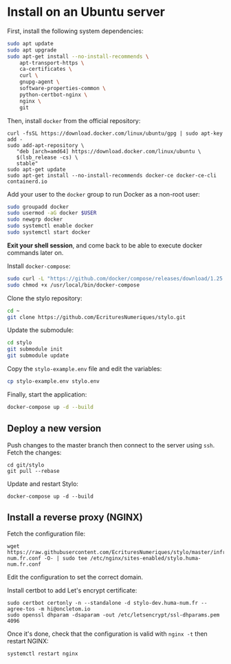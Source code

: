 # Install on an Ubuntu server

First, install the following system dependencies:

```bash
sudo apt update
sudo apt upgrade
sudo apt-get install --no-install-recommends \
    apt-transport-https \
    ca-certificates \
    curl \
    gnupg-agent \
    software-properties-common \
    python-certbot-nginx \
    nginx \
    git
```

Then, install `docker` from the official repository:

```
curl -fsSL https://download.docker.com/linux/ubuntu/gpg | sudo apt-key add -
sudo add-apt-repository \
   "deb [arch=amd64] https://download.docker.com/linux/ubuntu \
   $(lsb_release -cs) \
   stable"
sudo apt-get update
sudo apt-get install --no-install-recommends docker-ce docker-ce-cli containerd.io
```

Add your user to the `docker` group to run Docker as a non-root user:

```bash
sudo groupadd docker
sudo usermod -aG docker $USER
sudo newgrp docker
sudo systemctl enable docker
sudo systemctl start docker
```

**Exit your shell session**, and come back to be able to execute docker commands later on.

Install `docker-compose`:

```bash
sudo curl -L "https://github.com/docker/compose/releases/download/1.25.5/docker-compose-$(uname -s)-$(uname -m)" -o /usr/local/bin/docker-compose
sudo chmod +x /usr/local/bin/docker-compose
```

Clone the stylo repository:

```bash
cd ~
git clone https://github.com/EcrituresNumeriques/stylo.git
```

Update the submodule:

```bash
cd stylo
git submodule init
git submodule update
```

Copy the `stylo-example.env` file and edit the variables:

```bash
cp stylo-example.env stylo.env
```

Finally, start the application:

```bash
docker-compose up -d --build
```

## Deploy a new version

Push changes to the master branch then connect to the server using `ssh`.
Fetch the changes:

```
cd git/stylo
git pull --rebase
```

Update and restart Stylo:

```
docker-compose up -d --build
```

## Install a reverse proxy (NGINX)

Fetch the configuration file:

```
wget https://raw.githubusercontent.com/EcrituresNumeriques/stylo/master/infrastructure/files/stylo.huma-num.fr.conf -O- | sudo tee /etc/nginx/sites-enabled/stylo.huma-num.fr.conf
```

Edit the configuration to set the correct domain.


Install certbot to add Let's encrypt certificate:

```
sudo certbot certonly -n --standalone -d stylo-dev.huma-num.fr --agree-tos -m hi@oncletom.io
sudo openssl dhparam -dsaparam -out /etc/letsencrypt/ssl-dhparams.pem 4096
```

Once it's done, check that the configuration is valid with `nginx -t` then restart NGINX:

```
systemctl restart nginx
```